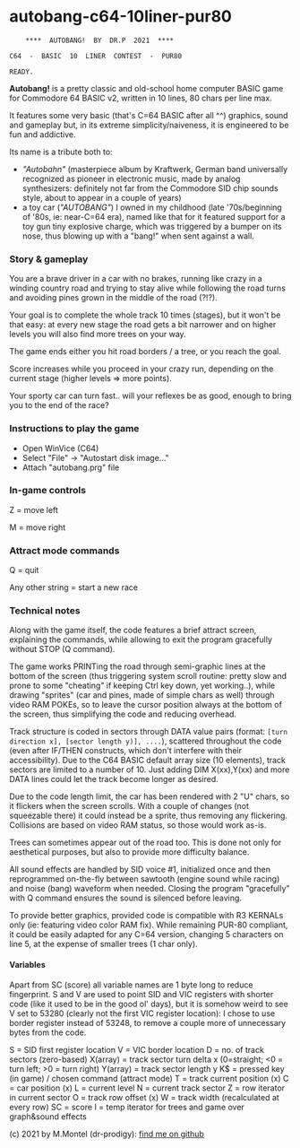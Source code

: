 # autobang-c64-10liner-pur80

        ****  AUTOBANG!  BY  DR.P  2021  ****    
           
    C64  -  BASIC  10  LINER  CONTEST  -  PUR80  
    
    READY.
    
**Autobang!** is a pretty classic and old-school home computer BASIC game for Commodore 64 BASIC v2, written in 10 lines, 80 chars per line max.

It features some very basic (that's C=64 BASIC after all ^^) graphics, sound and gameplay but, in its extreme simplicity/naiveness, it is engineered to be fun and addictive.

Its name is a tribute both to:
 - *"Autobahn"* (masterpiece album by Kraftwerk, German band universally recognized as pioneer in electronic music, made by analog synthesizers: definitely not far from the Commodore SID chip sounds style, about to appear in a couple of years)
 - a toy car (*"AUTOBANG"*) I owned in my childhood (late '70s/beginning of '80s, ie: near-C=64 era), named like that for it featured support for a toy gun tiny explosive charge, which was triggered by a bumper on its nose, thus blowing up with a "bang!" when sent against a wall.

### Story & gameplay
You are a brave driver in a car with no brakes, running like crazy in a winding country road and trying to stay alive while following the road turns and avoiding pines grown in the middle of the road (?!?).

Your goal is to complete the whole track 10 times (stages), but it won't be that easy: at every new stage the road gets a bit narrower and on higher levels you will also find more trees on your way.

The game ends either you hit road borders / a tree, or you reach the goal.

Score increases while you proceed in your crazy run, depending on the current stage (higher levels => more points).

Your sporty car can turn fast.. will your reflexes be as good, enough to bring you to the end of the race? 

### Instructions to play the game
- Open WinVice (C64)
- Select "File" -> "Autostart disk image..."
- Attach "autobang.prg" file

### In-game controls
Z = move left

M = move right

### Attract mode commands
Q = quit

Any other string = start a new race

###  Technical notes
Along with the game itself, the code features a brief attract screen, explaining the commands, while allowing to exit the program gracefully without STOP (Q command).

The game works PRINTing the road through semi-graphic lines at the bottom of the screen (thus triggering system scroll routine: pretty slow and prone to some "cheating" if keeping Ctrl key down, yet working..), while drawing "sprites" (car and pines, made of simple chars as well) through video RAM POKEs, so to leave the cursor position always at the bottom of the screen, thus simplifying the code and reducing overhead.

Track structure is coded in sectors through DATA value pairs (format: `[turn direction x], [sector length y)], ....`), scattered throughout the code (even after IF/THEN constructs, which don't interfere with their accessibility).
Due to the C64 BASIC default array size (10 elements), track sectors are limited to a number of 10.
Just adding DIM X(xx),Y(xx) and more DATA lines could let the track become longer as desired.

Due to the code length limit, the car has been rendered with 2 "U" chars, so it flickers when the screen scrolls. With a couple of changes (not squeezable there) it could instead be a sprite, thus removing any flickering. Collisions are based on video RAM status, so those would work as-is. 

Trees can sometimes appear out of the road too. This is done not only for aesthetical purposes, but also to provide more difficulty balance. 

All sound effects are handled by SID voice #1, initialized once and then reprogrammed on-the-fly between sawtooth (engine sound while racing) and noise (bang) waveform when needed. Closing the program "gracefully" with Q command ensures the sound is silenced before leaving.

To provide better graphics, provided code is compatible with R3 KERNALs only (ie: featuring video color RAM fix).
While remaining PUR-80 compliant, it could be easily adapted for any C=64 version, changing 5 characters on line 5, at the expense of smaller trees (1 char only).

#### Variables

Apart from SC (score) all variable names are 1 byte long to reduce fingerprint. S and V are used to point SID and VIC registers with shorter code (like it used to be in the good ol' days), but it is somehow weird to see V set to 53280 (clearly not the first VIC register location): I chose to use border register instead of 53248, to remove a couple more of unnecessary bytes from the code.

S = SID first register location
V = VIC border location
D = no. of track sectors (zero-based)
X(array) = track sector turn delta x (0=straight; <0 = turn left; >0 = turn right)
Y(array) = track sector length y
K$ = pressed key (in game) / chosen command (attract mode)
T = track current position (x)
C = car position (x)
L = current level
N = current track sector
Z = row iterator in current sector
O = track row offset (x)
W = track width (recalculated at every row)
SC = score
I = temp iterator for trees and game over graph&sound effects

(c) 2021 by M.Montel (dr-prodigy): [find me on github](https://github.com/dr-prodigy/)